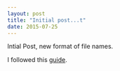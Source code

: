```yaml
---
layout: post
title: "Initial post...t"
date: 2015-07-25
---
```


Intial Post, new format of file names.

I followed this [guide](http://jmcglone.com/guides/github-pages/).

